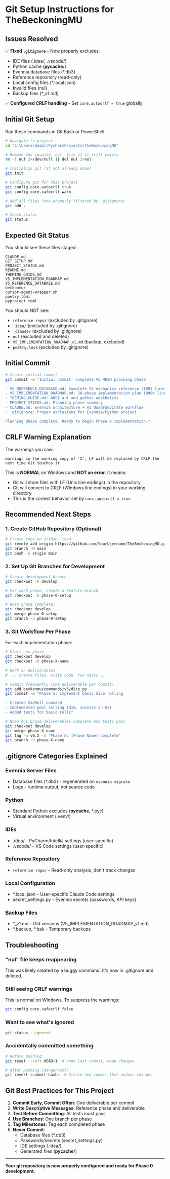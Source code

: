 # Git Setup Instructions for TheBeckoningMU

## Issues Resolved

✅ **Fixed `.gitignore`** - Now properly excludes:
- IDE files (.idea/, .vscode/)
- Python cache (__pycache__/)
- Evennia database files (*.db3)
- Reference repository (read-only)
- Local config files (*.local.json)
- Invalid files (nul)
- Backup files (*_v1.md)

✅ **Configured CRLF handling** - Set `core.autocrlf = true` globally

## Initial Git Setup

Run these commands in Git Bash or PowerShell:

```bash
# Navigate to project
cd "C:\Users\dasbl\PycharmProjects\TheBeckoningMU"

# Remove the invalid 'nul' file if it still exists
rm -f nul 2>/dev/null || del nul 2>nul

# Initialize git (if not already done)
git init

# Configure git for this project
git config core.autocrlf true
git config core.safecrlf warn

# Add all files (now properly filtered by .gitignore)
git add .

# Check status
git status
```

## Expected Git Status

You should see these files staged:
```
CLAUDE.md
GIT_SETUP.md
PROJECT_STATUS.md
README.md
THEMING_GUIDE.md
V5_IMPLEMENTATION_ROADMAP.md
V5_REFERENCE_DATABASE.md
beckonmu/
cursor-agent-wrapper.sh
poetry.toml
pyproject.toml
```

You should NOT see:
- `reference repo/` (excluded by .gitignore)
- `.idea/` (excluded by .gitignore)
- `.claude/` (excluded by .gitignore)
- `nul` (excluded and deleted)
- `V5_IMPLEMENTATION_ROADMAP_v1.md` (backup, excluded)
- `poetry.lock` (excluded by .gitignore)

## Initial Commit

```bash
# Create initial commit
git commit -m "Initial commit: Complete V5 MUSH planning phase

- V5_REFERENCE_DATABASE.md: Complete V5 mechanics reference (1093 lines)
- V5_IMPLEMENTATION_ROADMAP.md: 20-phase implementation plan (890+ lines)
- THEMING_GUIDE.md: ANSI art and gothic aesthetics
- PROJECT_STATUS.md: Planning phase summary
- CLAUDE.md: Evennia architecture + AI Quadrumvirate workflow
- .gitignore: Proper exclusions for Evennia/Python project

Planning phase complete. Ready to begin Phase 0 implementation."
```

## CRLF Warning Explanation

The warnings you saw:
```
warning: in the working copy of 'X', LF will be replaced by CRLF the next time Git touches it
```

This is **NORMAL** on Windows and **NOT an error**. It means:
- Git will store files with LF (Unix line endings) in the repository
- Git will convert to CRLF (Windows line endings) in your working directory
- This is the correct behavior set by `core.autocrlf = true`

## Recommended Next Steps

### 1. Create GitHub Repository (Optional)

```bash
# Create repo on GitHub, then:
git remote add origin https://github.com/YourUsername/TheBeckoningMU.git
git branch -M main
git push -u origin main
```

### 2. Set Up Git Branches for Development

```bash
# Create development branch
git checkout -b develop

# For each phase, create a feature branch
git checkout -b phase-0-setup

# When phase complete:
git checkout develop
git merge phase-0-setup
git branch -d phase-0-setup
```

### 3. Git Workflow Per Phase

For each implementation phase:

```bash
# Start new phase
git checkout develop
git checkout -b phase-X-name

# Work on deliverables
# ... create files, write code, run tests ...

# Commit frequently (one deliverable per commit)
git add beckonmu/commands/v5/dice.py
git commit -m "Phase 5: Implement basic dice rolling

- Created CmdRoll command
- Implemented pool rolling (d10, success on 6+)
- Added tests for basic rolls"

# When ALL phase deliverables complete and tests pass
git checkout develop
git merge phase-X-name
git tag -a v0.X -m "Phase X: [Phase Name] complete"
git branch -d phase-X-name
```

## .gitignore Categories Explained

### Evennia Server Files
- Database files (*.db3) - regenerated on `evennia migrate`
- Logs - runtime output, not source code

### Python
- Standard Python excludes (__pycache__, *.pyc)
- Virtual environment (.venv/)

### IDEs
- .idea/ - PyCharm/IntelliJ settings (user-specific)
- .vscode/ - VS Code settings (user-specific)

### Reference Repository
- `reference repo/` - Read-only analysis, don't track changes

### Local Configuration
- *.local.json - User-specific Claude Code settings
- secret_settings.py - Evennia secrets (passwords, API keys)

### Backup Files
- *_v1.md - Old versions (V5_IMPLEMENTATION_ROADMAP_v1.md)
- *.backup, *.bak - Temporary backups

## Troubleshooting

### "nul" file keeps reappearing
This was likely created by a buggy command. It's now in .gitignore and deleted.

### Still seeing CRLF warnings
This is normal on Windows. To suppress the warnings:
```bash
git config core.safecrlf false
```

### Want to see what's ignored
```bash
git status --ignored
```

### Accidentally committed something
```bash
# Before pushing:
git reset --soft HEAD~1  # Undo last commit, keep changes

# After pushing (dangerous):
git revert <commit-hash>  # Create new commit that undoes changes
```

## Git Best Practices for This Project

1. **Commit Early, Commit Often**: One deliverable per commit
2. **Write Descriptive Messages**: Reference phase and deliverable
3. **Test Before Committing**: All tests must pass
4. **Use Branches**: One branch per phase
5. **Tag Milestones**: Tag each completed phase
6. **Never Commit**:
   - Database files (*.db3)
   - Passwords/secrets (secret_settings.py)
   - IDE settings (.idea/)
   - Generated files (__pycache__/)

---

**Your git repository is now properly configured and ready for Phase 0 development.**
